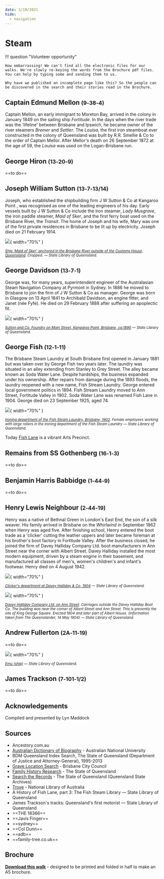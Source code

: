 ```yaml
---
date: 3/10/2021
hide:
  - navigation
---
```


# Steam 

!!! question "Volunteer opportunity"

    How embarrassing! We can't find all the electronic files for our walks. We're slowly re-keying the words from the Brochure pdf files. You can help by typing some and sending them to us. 
    
    Why have we published an incomplete page like this? So the people can be discovered in the search and their stories read in the Brochure.

<!-- 

???+ Example "Directions" 

    Starting point
    Walking directions to first headstone... is the grave of...
    
    ![](../assets/404.png){ width="15%" }

-->

## Captain Edmund Mellon <small>(9‑38‑4)</small>

Captain Mellon, an early immigrant to Moreton Bay, arrived in the colony in January 1849 on the sailing ship *Fortitude*. In the days when the river trade was the 'lifeline' between Brisbane and Ipswich, he became owner of the river steamers *Bremer* and *Settler*. The *Louisa*, the first iron steamboat ever constructed in the colony of Queensland was built by R.R. Smellie & Co to the order of Captain Mellor. After Mellor's death on 26 September 1872 at the age of 59, the *Louisa* was used on the Logan-Brisbane run. 

<!--

??? Example "Directions" 

    Walking directions to next headstone... is the grave of...
    
    ![](../assets/404.png){ width="15%" }

-->

## George Hiron  <small>(13‑20‑9)</small>

==to do==

## Joseph William Sutton <small>(13‑7‑13/14)</small>

Joseph, who established the shipbuilding firm J W Sutton & Co at Kangaroo Point , was recognised as one of the leading engineers of his day. Early vessels built by J W Sutton & Co include the iron steamer, *Lady Musgrave*, the iron paddle steamer, *Maid of Sker*, and the first ferry boat used on the Brisbane River, the *Transit*. The home of Joseph and his wife, Mary was one of the first private residences in Brisbane to be lit up by electricity. Joseph died on 21 February 1914. 

![](../assets/maid-of-sker-ship.jpg){ width="70%" }  

*<small>[Ship 'Maid of Sker' anchored in the Brisbane River outside of the Customs House, Queensland](http://onesearch.slq.qld.gov.au/permalink/f/1upgmng/slq_alma21256762780002061). Cropped. — State Library of Queensland.</small>*

## George Davidson <small>(13‑7‑1)</small>

George was, for many years, superintendent engineer of the Australasian Steam Navigation Company at Pyrmont in Sydney. In 1886 he moved to Brisbane to join the firm of J W Sutton & Co as manager. George was born in Glasgow on 13 April 1841 to Archibald Davidson, an engine fitter, and Janet (née Fyfe). He died on 29 February 1888 after suffering an apoplectic fit.

![](../assets/sutton-and-co.jpg){ width="70%" }  

*<small>[Sutton and Co. Foundry on Main Street, Kangaroo Point, Brisbane, ca.1890](http://onesearch.slq.qld.gov.au/permalink/f/1upgmng/slq_alma21220296230002061) — State Library of Queensland.</small>*

## George Fish <small>(12‑1‑11)</small>

The Brisbane Steam Laundry at South Brisbane first opened in January 1881 but was taken over by George Fish two years later. The laundry was situated in an alley extending from Stanley to Grey Street. The alley became known as Soda Water Lane. Despite hardships, the business expanded under his ownership. After repairs from damage during the 1893 floods, the laundry reopened with a new name, Fish Stream Laundry. George entered local government politics in 1894. Fish Stream Laundry moved to Ann Street, Fortitude Valley in 1902. Soda Water Lane was renamed Fish Lane in 1904. George died on 23 September 1925, aged 74. 

![](../assets/ironing-department-fish-steam-laundry.jpg){ width="70%" }  

*<small>[Ironing department of the Fish Steam Laundry, Brisbane, 1902](http://onesearch.slq.qld.gov.au/permalink/f/1upgmng/slq_alma21220102730002061). Female employees working with large rollers in the ironing department of the Fish Steam Laundry — State Library of Queensland.</small>*

Today [Fish Lane](https://explorefishlane.com.au) is a vibrant Arts Precinct.

## Remains from SS Gothenberg  <small>(16‑1‑3)</small>

==to do==

## Benjamin Harris Babbidge <small>(1‑44‑9)</small>

==to do==

## Henry Lewis Neighbour <small>(2‑44‑19)</small>

Henry was a native of Bethnal Green in London's East End, the son of a silk weaver. His family arrived in Brisbane on the *Whirlwind* in September 1862 when Henry was aged five. After finishing school, Henry entered the boot trade as a 'clicker' cutting the leather uppers and later became foreman at his brother's boot factory in Fortitude Valley. After the business closed, he joined the firm of Davey Halliday Company Ltd. boot manufacturers in Ann Street near the corner with Albert Street. Davey Halliday installed the most modern equipment, driven by a steam engine in their basement, and manufactured all classes of men's, women's children's and infant's footwear. Henry died on 4 August 1942. 

![](../assets/clickers-davey-halliday.jpg){ width="70%" }  

*<small>[Clicker's department at Davey Halliday & Co, 1904](http://onesearch.slq.qld.gov.au/permalink/f/1upgmng/slq_digitool430702)  — State Library of Queensland.</small>*


![](../assets/davey-halliday-building.jpg){ width="70%" }  

*<small>[Davey Halliday Company Ltd. on Ann Street](http://onesearch.slq.qld.gov.au/permalink/f/1upgmng/slq_alma21220086350002061). Carriages outside the Davey Halliday Boot Co. The building was near the corner of Albert Street and Ann Street. This is presently the site of King George Square. Erected 1904 and later part of Albert House. (Information taken from The Queenslander, 14 May 1904) — State Library of Queensland.</small>*


## Andrew Fullerton <small>(2A‑11‑19)</small>

==to do==


![](../assets/emu-ship.jpg){ width="70%" }  

*<small>[Emu (ship)](http://onesearch.slq.qld.gov.au/permalink/f/1upgmng/slq_alma21220199170002061) — State Library of Queensland.</small>*

## James Trackson <small>(7‑101‑1/2)</small>

==to do==

## Acknowledgements

Compiled and presented by Lyn Maddock

## Sources

- Ancestory.com.au
- [Australian Dictionary of Biography](https://adb.anu.edu.au) - Australian National University
- BDM Queensland Index Search, The State of Queensland (Department of Justice and Attorney-General), 1995-2013
- [Grave Location Search](http://graves.brisbane.qld.gov.au) - Brisbane City Council
- [Family History Research](https://www.familyhistory.bdm.qld.gov.au) - The State of Queensland
- [Search the Records](https://www.qld.gov.au/recreation/arts/heritage/archives/search-the-records) - The State of Queensland (Queensland State Archives)
- [Trove](https://trove.nla.gov.au) - National Library of Australia
- A History of Fish Lane, part 3: The Fish Steam Library — State Library of Queensland 
- James Trackson's tracks: Queensland's first motorist — State Library of Queensland
- ==THE 18366==
- ==Javis Finger==
- ==sydney==
- ==Col Dunn==
- ==adb==
- ==family-tree.co.uk==

<div class="noprint" markdown="1">

## Brochure

**[Download this walk](../assets/guides/printers.pdf)** - designed to be printed and folded in half to make an A5 brochure.

</div>

